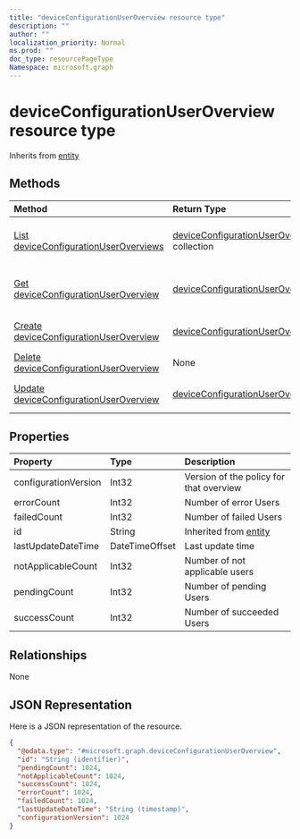 ```yaml
---
title: "deviceConfigurationUserOverview resource type"
description: ""
author: ""
localization_priority: Normal
ms.prod: ""
doc_type: resourcePageType
Namespace: microsoft.graph
---
```



# deviceConfigurationUserOverview resource type




Inherits from [entity](../resources/entity.md)

## Methods
|Method|Return Type|Description|
|:---|:---|:---|
|[List deviceConfigurationUserOverviews](../api/deviceconfigurationuseroverview-list.md)|[deviceConfigurationUserOverview](../resources/deviceConfigurationUserOverview.md) collection|List properties and relationships of the [deviceConfigurationUserOverview](../resources/deviceconfigurationuseroverview.md) objects.|
|[Get deviceConfigurationUserOverview](../api/deviceconfigurationuseroverview-get.md)|[deviceConfigurationUserOverview](../resources/deviceConfigurationUserOverview.md)|Read properties and relationships of the [deviceConfigurationUserOverview](../resources/deviceconfigurationuseroverview.md) object.|
|[Create deviceConfigurationUserOverview](../api/deviceconfigurationuseroverview-create.md)|[deviceConfigurationUserOverview](../resources/deviceConfigurationUserOverview.md)|Create a new [deviceConfigurationUserOverview](../resources/deviceconfigurationuseroverview.md) object.|
|[Delete deviceConfigurationUserOverview](../api/deviceconfigurationuseroverview-delete.md)|None|Deletes a [deviceConfigurationUserOverview](../resources/deviceconfigurationuseroverview.md).|
|[Update deviceConfigurationUserOverview](../api/deviceconfigurationuseroverview-update.md)|[deviceConfigurationUserOverview](../resources/deviceConfigurationUserOverview.md)|Update the properties of a [deviceConfigurationUserOverview](../resources/deviceconfigurationuseroverview.md) object.|

## Properties
|Property|Type|Description|
|:---|:---|:---|
|configurationVersion|Int32|Version of the policy for that overview|
|errorCount|Int32|Number of error Users|
|failedCount|Int32|Number of failed Users|
|id|String| Inherited from [entity](../resources/entity.md)|
|lastUpdateDateTime|DateTimeOffset|Last update time|
|notApplicableCount|Int32|Number of not applicable users|
|pendingCount|Int32|Number of pending Users|
|successCount|Int32|Number of succeeded Users|

## Relationships
None

## JSON Representation
Here is a JSON representation of the resource.
<!-- {
  "blockType": "resource",
  "keyProperty": "id",
  "@odata.type": "microsoft.graph.deviceConfigurationUserOverview",
  "baseType": "microsoft.graph.entity",
  "openType": false
}
-->
``` json
{
  "@odata.type": "#microsoft.graph.deviceConfigurationUserOverview",
  "id": "String (identifier)",
  "pendingCount": 1024,
  "notApplicableCount": 1024,
  "successCount": 1024,
  "errorCount": 1024,
  "failedCount": 1024,
  "lastUpdateDateTime": "String (timestamp)",
  "configurationVersion": 1024
}
```

